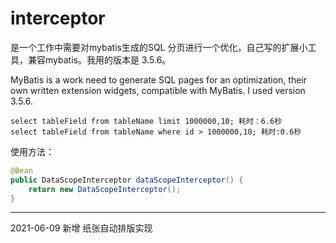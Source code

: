 # interceptor
是一个工作中需要对mybatis生成的SQL 分页进行一个优化，自己写的扩展小工具，兼容mybatis。我用的版本是 3.5.6。

MyBatis is a work need to generate SQL pages for an optimization, their own written extension widgets, compatible with MyBatis. I used version 3.5.6.

`select tableField from tableName limit 1000000,10; 耗时：6.6秒`  
`select tableField from tableName where id > 1000000,10; 耗时:0.6秒`

使用方法：
```java
@Bean
public DataScopeInterceptor dataScopeInterceptor() {
	return new DataScopeInterceptor();
}
```

------
2021-06-09
新增 纸张自动排版实现
